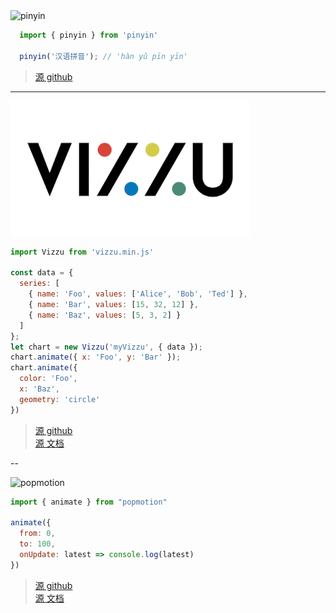 
<!-- [![pinyin-pro Logo](https://i.ibb.co/26fJ5vF/pinyin-logo.png)](https://github.com/zh-lx/pinyin-pro) -->
<img src="https://i.ibb.co/26fJ5vF/pinyin-logo.png" height="80" width="200" alt="pinyin" />

```javascript
  import { pinyin } from 'pinyin'
  
  pinyin('汉语拼音'); // 'hàn yǔ pīn yīn'
```
> [源 github](https://github.com/zh-lx/pinyin-pro)


 


---



<!-- [![vizzu Logo](https://github.com/vizzuhq/vizzu-lib-doc/raw/main/docs/readme/infinite-60.gif)](https://github.com/vizzuhq/vizzu-lib) -->
<img src="https://github.com/vizzuhq/vizzu-lib-doc/raw/main/docs/readme/infinite-60.gif" alt="vizzu" />

```javascript
import Vizzu from 'vizzu.min.js'

const data = {
  series: [
    { name: 'Foo', values: ['Alice', 'Bob', 'Ted'] },
    { name: 'Bar', values: [15, 32, 12] },
    { name: 'Baz', values: [5, 3, 2] }
  ]
};
let chart = new Vizzu('myVizzu', { data });
chart.animate({ x: 'Foo', y: 'Bar' });
chart.animate({
  color: 'Foo',
  x: 'Baz', 
  geometry: 'circle' 
})
```
> [源 github](https://github.com/vizzuhq/vizzu-lib)  
> [源 文档](https://lib.vizzuhq.com/latest/)




--



<!-- [![popmotion Logo](https://user-images.githubusercontent.com/7850794/90245722-80926e80-de33-11ea-9c39-ea6c5b344217.png)](https://github.com/Popmotion/popmotion) -->
<img src="https://user-images.githubusercontent.com/7850794/90245722-80926e80-de33-11ea-9c39-ea6c5b344217.png" height="52" width="243" alt="popmotion" />

```javascript
import { animate } from "popmotion"

animate({
  from: 0, 
  to: 100,
  onUpdate: latest => console.log(latest)
})
```
> [源 github](https://github.com/Popmotion/popmotion)  
> [源 文档](https://popmotion.io/)

